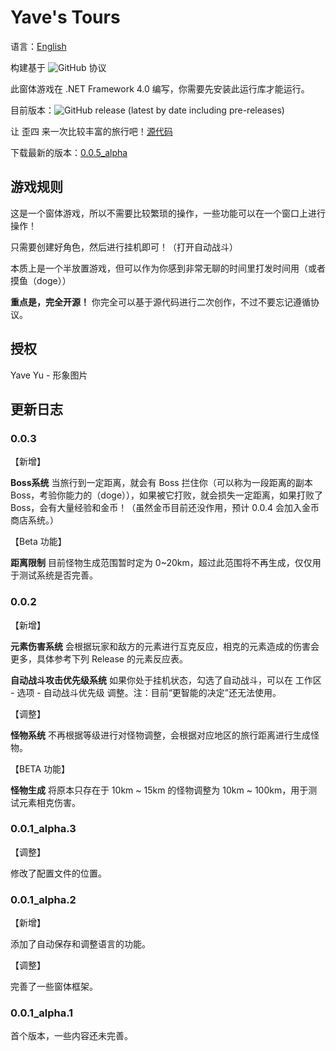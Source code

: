 # Yave's Tours
语言：[English](https://github.com/Rosalina129/WinForm_GameCollection/blob/main/README.md)

构建基于 ![GitHub](https://img.shields.io/github/license/Rosalina129/WinForm_GameCollection?style=flat-square) 协议

此窗体游戏在 .NET Framework 4.0 编写，你需要先安装此运行库才能运行。

目前版本：![GitHub release (latest by date including pre-releases)](https://img.shields.io/github/v/release/Rosalina129/WinForm_GameCollection?include_prereleases&style=flat-square)

让 歪四 来一次比较丰富的旅行吧！[源代码](https://github.com/Rosalina129/WinForm_GameCollection/tree/main/HumanAdventure)

下载最新的版本：[0.0.5_alpha](https://github.com/Rosalina129/WinForm_GameCollection/releases/tag/v0.0.5_alpha)

## 游戏规则
这是一个窗体游戏，所以不需要比较繁琐的操作，一些功能可以在一个窗口上进行操作！

只需要创建好角色，然后进行挂机即可！（打开自动战斗）

本质上是一个半放置游戏，但可以作为你感到非常无聊的时间里打发时间用（或者摸鱼（doge））

__重点是，完全开源！__ 你完全可以基于源代码进行二次创作，不过不要忘记遵循协议。

## 授权
Yave Yu - 形象图片

## 更新日志
### 0.0.3
【新增】

__Boss系统__ 当旅行到一定距离，就会有 Boss 拦住你（可以称为一段距离的副本Boss，考验你能力的（doge）），如果被它打败，就会损失一定距离，如果打败了Boss，会有大量经验和金币！（虽然金币目前还没作用，预计 0.0.4 会加入金币商店系统。）

【Beta 功能】

__距离限制__ 目前怪物生成范围暂时定为 0~20km，超过此范围将不再生成，仅仅用于测试系统是否完善。
### 0.0.2

【新增】

__元素伤害系统__ 会根据玩家和敌方的元素进行互克反应，相克的元素造成的伤害会更多，具体参考下列 Release 的元素反应表。

__自动战斗攻击优先级系统__ 如果你处于挂机状态，勾选了自动战斗，可以在 工作区 - 选项 - 自动战斗优先级 调整。注：目前“更智能的决定”还无法使用。

【调整】

__怪物系统__ 不再根据等级进行对怪物调整，会根据对应地区的旅行距离进行生成怪物。

【BETA 功能】

__怪物生成__ 将原本只存在于 10km ~ 15km 的怪物调整为 10km ~ 100km，用于测试元素相克伤害。

### 0.0.1_alpha.3

【调整】

修改了配置文件的位置。

### 0.0.1_alpha.2

【新增】

添加了自动保存和调整语言的功能。

【调整】

完善了一些窗体框架。

### 0.0.1_alpha.1

首个版本，一些内容还未完善。
